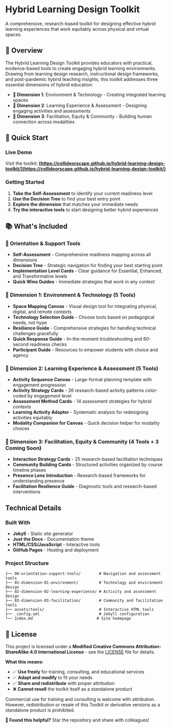 # Hybrid Learning Design Toolkit

A comprehensive, research-based toolkit for designing effective hybrid learning experiences that work equitably across physical and virtual spaces.

## 🎯 Overview

The Hybrid Learning Design Toolkit provides educators with practical, evidence-based tools to create engaging hybrid learning environments. Drawing from learning design research, instructional design frameworks, and post-pandemic hybrid teaching insights, this toolkit addresses three essential dimensions of hybrid education:

- **🔧 Dimension 1**: Environment & Technology - Creating integrated learning spaces
- **🎯 Dimension 2**: Learning Experience & Assessment - Designing engaging activities and assessments  
- **🤝 Dimension 3**: Facilitation, Equity & Community - Building human connection across modalities

## 🚀 Quick Start

### Live Demo
Visit the toolkit: **[https://collideorscape.github.io/hybrid-learning-design-toolkit/](https://collideorscape.github.io/hybrid-learning-design-toolkit/)**

### Getting Started
1. **Take the Self-Assessment** to identify your current readiness level
2. **Use the Decision Tree** to find your best entry point
3. **Explore the dimension** that matches your immediate needs
4. **Try the interactive tools** to start designing better hybrid experiences

## 📚 What's Included

### 🧭 Orientation & Support Tools
- **Self-Assessment** - Comprehensive readiness mapping across all dimensions
- **Decision Tree** - Strategic navigation for finding your best starting point  
- **Implementation Level Cards** - Clear guidance for Essential, Enhanced, and Transformative levels
- **Quick Wins Guides** - Immediate strategies that work in any context

### 🔧 Dimension 1: Environment & Technology (5 Tools)
- **Space Mapping Canvas** - Visual design tool for integrating physical, digital, and remote contexts
- **Technology Selection Guide** - Choose tools based on pedagogical needs, not hype
- **Resilience Guide** - Comprehensive strategies for handling technical challenges gracefully
- **Quick Response Guide** - In-the-moment troubleshooting and 60-second readiness checks
- **Participant Guide** - Resources to empower students with choice and agency

### 🎯 Dimension 2: Learning Experience & Assessment (5 Tools)
- **Activity Sequence Canvas** - Large-format planning template with engagement progression
- **Activity Strategy Cards** - 26 research-based activity patterns color-coded by engagement level
- **Assessment Method Cards** - 14 assessment strategies for hybrid contexts
- **Learning Activity Adapter** - Systematic analysis for redesigning activities equitably
- **Modality Companion for Canvas** - Quick decision helper for modality choices

### 🤝 Dimension 3: Facilitation, Equity & Community (4 Tools + 3 Coming Soon)
- **Interaction Strategy Cards** - 25 research-based facilitation techniques
- **Community Building Cards** - Structured activities organized by course timeline phases
- **Presence Lens Introduction** - Research-based frameworks for understanding presence
- **Facilitation Resilience Guide** - Diagnostic tools and research-based interventions

## Technical Details

### Built With
- **Jekyll** - Static site generator
- **Just the Docs** - Documentation theme
- **HTML/CSS/JavaScript** - Interactive tools
- **GitHub Pages** - Hosting and deployment

### Project Structure
```
├── 00-orientation-support-tools/        # Navigation and assessment tools
├── 01-dimension-01-environment/         # Technology and environment design
├── 02-dimension-02-learning-experience/ # Activity and assessment design  
├── 03-dimension-03-facilitation/        # Community and facilitation tools
├── assets/tools/                        # Interactive HTML tools
├── _config.yml                          # Jekyll configuration
└── index.md                            # Site homepage
```

## 📄 License

This project is licensed under a **Modified Creative Commons Attribution-ShareAlike 4.0 International License** - see the [LICENSE](LICENSE) file for details.

**What this means:**
- ✅ **Use freely** for training, consulting, and educational services
- ✅ **Adapt and modify** to fit your needs  
- ✅ **Share and redistribute** with proper attribution
- ❌ **Cannot resell** the toolkit itself as a standalone product

Commercial use for training and consulting is welcome with attribution. However, redistribution or resale of this Toolkit or derivative versions as a standalone product is prohibited.

**🌟 Found this helpful?** Star the repository and share with colleagues!
